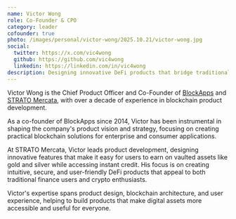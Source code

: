 ```yaml
---
name: Victor Wong
role: Co-Founder & CPO
category: leader
cofounder: true
photo: /images/personal/victor-wong/2025.10.21/victor-wong.jpg
social:
  twitter: https://x.com/vic4wong
  github: https://github.com/vic4wong
  linkedin: https://linkedin.com/in/vic4wong
description: Designing innovative DeFi products that bridge traditional and digital assets.
---
```


Victor Wong is the Chief Product Officer and Co-Founder of [BlockApps](https://blockapps.net) and [STRATO Mercata](https://stratomercata.com), with over a decade of experience in blockchain product development.

As a co-founder of BlockApps since 2014, Victor has been instrumental in shaping the company's product vision and strategy, focusing on creating practical blockchain solutions for enterprise and consumer applications.

At STRATO Mercata, Victor leads product development, designing innovative features that make it easy for users to earn on vaulted assets like gold and silver while accessing instant credit. His focus is on creating intuitive, secure, and user-friendly DeFi products that appeal to both traditional finance users and crypto enthusiasts.

Victor's expertise spans product design, blockchain architecture, and user experience, helping to build products that make digital assets more accessible and useful for everyone.
